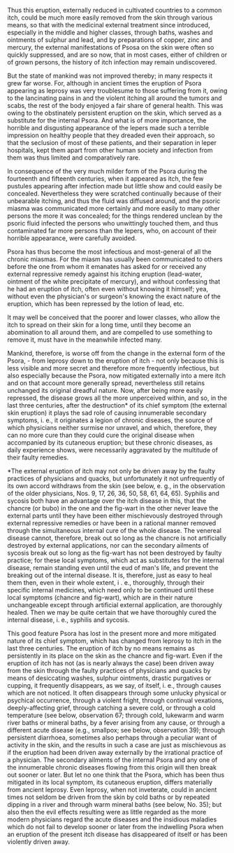 Thus this eruption, externally reduced in cultivated countries to a common itch, could be much more easily removed from the skin through various means, so that with the medicinal external treatment since introduced, especially in the middle and higher classes, through baths, washes and ointments of sulphur and lead, and by preparations of copper, zinc and mercury, the external manifestations of Psosa on the skin were often so quickly suppressed, and are so now, that in most cases, either of children or of grown persons, the history of itch infection may remain undiscovered.

But the state of mankind was not improved thereby; in many respects it grew far worse. For, although in ancient times the eruption of Psora appearing as leprosy was very troublesume to those suffering from it, owing to the lancinating pains in and the violent itching all around the tumors and scabs, the rest of the body enjoyed a fair share of general health. This was owing to the obstinately persistent eruption on the skin, which served as a substitute for the internal Psora. And what is of more importance, the horrible and disgusting appearance of the lepers made such a terrible impression on healthy people that they dreaded even their approach, so that the seclusion of most of these patients, and their separation in leper hospitals, kept them apart from other human society and infection from them was thus limited and comparatively rare.

In consequence of the very much milder form of the Psora during the fourteenth and fifteenth centuries, when it appeared as itch, the few pustules appearing after infection made but little show and could easily be concealed. Nevertheless they were scratched continually because of their unbearable itching, and thus the fluid was diffused around, and the psoric miasma was communicated more certainly and more easily to many other persons the more it was concealed; for the things rendered unclean by the psoric fluid infected the persons who unwittingly touched them, and thus contaminated far more persons than the lepers, who, on account of their horrible appearance, were carefully avoided.

Psora has thus become the most infectious and most-general of all the chronic miasmas. For the miasm has usually been communicated to others before the one from whom it emanates has asked for or received any external repressive remedy against his itching eruption (lead-water, ointment of the white precipitate of mercury), and without confessing that he had an eruption of itch, often even without knowing it himself; yea, without even the physician's or surgeon's knowing the exact nature of the eruption, which has been repressed by the lotion of lead, etc.

It may well be conceived that the poorer and lower classes, who allow the itch to spread on their skin for a long time, until they become an abomination to all around them, and are compelled to use something to remove it, must have in the meanwhile infected many.

Mankind, therefore, is worse off from the change in the external form of the Psora, - from leprosy down to the eruption of itch - not only because this is less visible and more secret and therefore more frequently infectious, but also especially because the Psora, now mitigated externally into a mere itch and on that account more generally spread, nevertheless still retains unchanged its original dreadful nature. Now, after being more easily repressed, the disease grows all the more unperceived within, and so, in the last three centuries, after the destruction* of its chief symptom (the external skin eruption) it plays the sad role of causing innumerable secondary symptoms, i. e., it originates a legion of chronic diseases, the source of which physicians neither surmise nor unravel, and which, therefore, they can no more cure than they could cure the original disease when accompanied by its cutaneous eruption; but these chronic diseases, as daily experience shows, were necessarily aggravated by the multitude of their faulty remedies.

*The external eruption of itch may not only be driven away by the faulty practices of physicians and quacks, but unfortunately it not unfrequently of its own accord withdraws from the skin (see below, e. g., in the observation of the older physicians, Nos. 9, 17, 26, 36, 50, 58, 61, 64, 65). Syphilis and sycosis both have an advantage over the itch disease in this, that the chancre (or bubo) in the one and the fig-wart in the other never leave the external parts until they have been either mischievously destroyed through external repressive remedies or have been in a rational manner removed through the simultaneous internal cure of the whole disease. The venereal disease cannot, therefore, break out so long as the chancre is not artificially destroyed by external applications, nor can the secondary ailments of sycosis break out so long as the fig-wart has not been destroyed by faulty practice; for these local symptoms, which act as substitutes for the internal disease, remain standing even until the eud of man's life, and prevent the breaking out of the internal disease. It is, therefore, just as easy to heal them then, even in their whole extent, i . e., thoroughly, through their specific internal medicines, which need only to be continued until these local symptoms (chancre and fig-wart), which are in their nature unchangeable except through artificial external application, are thoroughly healed. Then we may be quite certain that we have thoroughly cured the internal disease, i. e., syphilis and sycosis.

This good feature Psora has lost in the present more and more mitigated nature of its chief symptom, which has changed from leprosy to itch in the last three centuries. The eruption of itch by no means remains as persistently in its place on the skin as the chancre and fig-wart. Even if the eruption of itch has not (as is nearly always the case) been driven away from the skin through the faulty practices of physicians and quacks by means of desiccating washes, sulphur ointments, drastic purgatives or cupping, it frequently disappears, as we say, of itself, i. e., through causes which are not noticed. It often disappears through some unlucky physical or psychical occurrence, through a violent fright, through continual vexations, deeply-affecting grief, through catching a severe cold, or through a cold temperature (see below, observation 67; through cold, lukewarm and warm river baths or mineral baths, by a fever arising from any cause, or through a different acute disease (e.g., smallpox; see below, observation 39); through persistent diarrhoea, sometimes also perhaps through a peculiar want of activity in the skin, and the results in such a case are just as mischievous as if the eruption had been driven away externally by the irrational practice of a physician. The secondary ailments of the internal Psora and any one of the innumerable chronic diseases flowing from this origin will then break out sooner or later. But let no one think that the Psora, which has been thus mitigated in its local symptom, its cutaneous eruption, differs materially from ancient leprosy. Even leprosy, when not inveterate, could in ancient times not seldom be driven from the skin by cold baths or by repeated dipping in a river and through warm mineral baths (see below, No. 35); but also then the evil effects resulting were as little regarded as the more modern physicians regard the acute diseases and the insidious maladies which do not fail to develop sooner or later from the indwelling Psora when an eruption of the present itch disease has disappeared of itself or has been violently driven away.

 